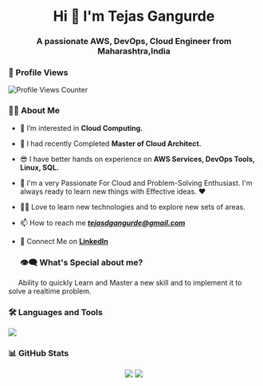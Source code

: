 <h1 align="center">Hi 👋 I'm Tejas Gangurde</h1>
<h3 align="center">A passionate AWS, DevOps, Cloud Engineer from Maharashtra,India</h3>

### 🌟 Profile Views  
<p align="left"> 
  <img src="https://img.shields.io/badge/Profile%20Views-5000-blue" alt="Profile Views Counter" />
</p>

### 🙋‍♂️ About Me
- 👀 I’m interested in **Cloud Computing.**
- 🌱 I had recently Completed **Master of Cloud Architect.**
- 😎 I have better hands on experience on **AWS Services, DevOps Tools, Linux, SQL.**
- 🥋 I'm a very Passionate For Cloud and Problem-Solving Enthusiast. I'm always ready to learn new things with Effective ideas. ❤
- 👨‍💻 Love to learn new technologies and to explore new sets of areas.
- 📫 How to reach me ***[tejasdgangurde@gmail.com](mailto:tejasdgangurde@gmail.com)***
- 🔗 Connect Me on **[LinkedIn](https://linkedin.com/in/tejasdgangurde)**

  ### 👁‍🗨 What's Special about me?  
&nbsp;&nbsp;&nbsp;&nbsp;&nbsp;Ability to quickly Learn and Master a new skill and to implement it to solve a realtime problem.

### 🛠 Languages and Tools  
<!-- Add icons for different tools -->
<p align="left">
  <img src="https://skillicons.dev/icons?i=aws,dynamodb,docker,kubernetes,jenkins,ansible,terraform,prometheus,grafana,git,github,githubactions,wordpress,php,linux,debian,windows,powershell,mysql,postgres,vscode,pycharm,bash,maven,nginx,ubuntu,npm,py,vim,nodejs,flask,linkedin,gmail," />
</p>

### 📊 GitHub Stats
<p align="center">
  <img src="https://github-readme-stats.vercel.app/api?username=gajendra-ingle&show_icons=true&theme=radical" />
  <img src="https://github-readme-streak-stats.herokuapp.com/?user=gajendra-ingle&theme=radical" />
</p>


<!---
tejpatil96k/tejpatil96k is a ✨ special ✨ repository because its `README.md` (this file) appears on your GitHub profile.
You can click the Preview link to take a look at your changes.
--->
